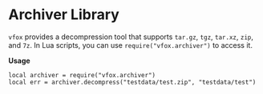 # Archiver Library

`vfox` provides a decompression tool that supports `tar.gz`, `tgz`, `tar.xz`, `zip`, and `7z`. In Lua scripts, you can
use `require("vfox.archiver")` to access it.

**Usage**

```shell
local archiver = require("vfox.archiver")
local err = archiver.decompress("testdata/test.zip", "testdata/test")
```
